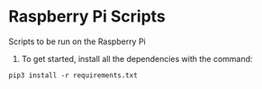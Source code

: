 # Raspberry Pi Scripts
Scripts to be run on the Raspberry Pi

1. To get started, install all the dependencies with the command:

`pip3 install -r requirements.txt`